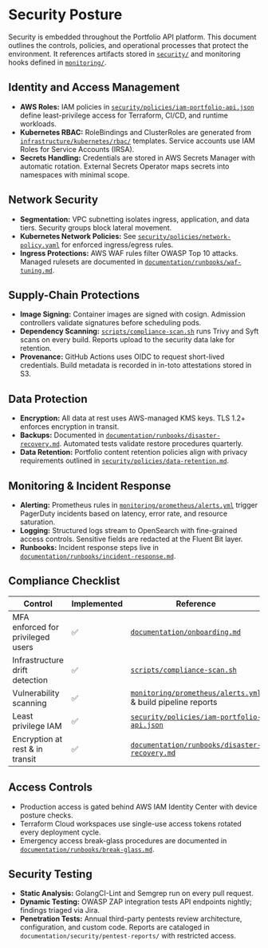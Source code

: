 # Security Posture

Security is embedded throughout the Portfolio API platform. This document outlines the controls, policies, and operational processes that protect the environment. It references artifacts stored in [`security/`](./security/) and monitoring hooks defined in [`monitoring/`](./monitoring/).

## Identity and Access Management

- **AWS Roles:** IAM policies in [`security/policies/iam-portfolio-api.json`](./security/policies/iam-portfolio-api.json) define least-privilege access for Terraform, CI/CD, and runtime workloads.
- **Kubernetes RBAC:** RoleBindings and ClusterRoles are generated from [`infrastructure/kubernetes/rbac/`](./infrastructure/kubernetes/rbac/) templates. Service accounts use IAM Roles for Service Accounts (IRSA).
- **Secrets Handling:** Credentials are stored in AWS Secrets Manager with automatic rotation. External Secrets Operator maps secrets into namespaces with minimal scope.

## Network Security

- **Segmentation:** VPC subnetting isolates ingress, application, and data tiers. Security groups block lateral movement.
- **Kubernetes Network Policies:** See [`security/policies/network-policy.yaml`](./security/policies/network-policy.yaml) for enforced ingress/egress rules.
- **Ingress Protections:** AWS WAF rules filter OWASP Top 10 attacks. Managed rulesets are documented in [`documentation/runbooks/waf-tuning.md`](./documentation/runbooks/waf-tuning.md).

## Supply-Chain Protections

- **Image Signing:** Container images are signed with cosign. Admission controllers validate signatures before scheduling pods.
- **Dependency Scanning:** [`scripts/compliance-scan.sh`](./scripts/compliance-scan.sh) runs Trivy and Syft scans on every build. Reports upload to the security data lake for retention.
- **Provenance:** GitHub Actions uses OIDC to request short-lived credentials. Build metadata is recorded in in-toto attestations stored in S3.

## Data Protection

- **Encryption:** All data at rest uses AWS-managed KMS keys. TLS 1.2+ enforces encryption in transit.
- **Backups:** Documented in [`documentation/runbooks/disaster-recovery.md`](./documentation/runbooks/disaster-recovery.md). Automated tests validate restore procedures quarterly.
- **Data Retention:** Portfolio content retention policies align with privacy requirements outlined in [`security/policies/data-retention.md`](./security/policies/data-retention.md).

## Monitoring & Incident Response

- **Alerting:** Prometheus rules in [`monitoring/prometheus/alerts.yml`](./monitoring/prometheus/alerts.yml) trigger PagerDuty incidents based on latency, error rate, and resource saturation.
- **Logging:** Structured logs stream to OpenSearch with fine-grained access controls. Sensitive fields are redacted at the Fluent Bit layer.
- **Runbooks:** Incident response steps live in [`documentation/runbooks/incident-response.md`](./documentation/runbooks/incident-response.md).

## Compliance Checklist

| Control | Implemented | Reference |
| --- | --- | --- |
| MFA enforced for privileged users | ✅ | [`documentation/onboarding.md`](./documentation/onboarding.md#mfa-setup) |
| Infrastructure drift detection | ✅ | [`scripts/compliance-scan.sh`](./scripts/compliance-scan.sh) |
| Vulnerability scanning | ✅ | [`monitoring/prometheus/alerts.yml`](./monitoring/prometheus/alerts.yml) & build pipeline reports |
| Least privilege IAM | ✅ | [`security/policies/iam-portfolio-api.json`](./security/policies/iam-portfolio-api.json) |
| Encryption at rest & in transit | ✅ | [`documentation/runbooks/disaster-recovery.md`](./documentation/runbooks/disaster-recovery.md#encryption-controls) |

## Access Controls

- Production access is gated behind AWS IAM Identity Center with device posture checks.
- Terraform Cloud workspaces use single-use access tokens rotated every deployment cycle.
- Emergency access break-glass procedures are documented in [`documentation/runbooks/break-glass.md`](./documentation/runbooks/break-glass.md).

## Security Testing

- **Static Analysis:** GolangCI-Lint and Semgrep run on every pull request.
- **Dynamic Testing:** OWASP ZAP integration tests API endpoints nightly; findings triaged via Jira.
- **Penetration Tests:** Annual third-party pentests review architecture, configuration, and custom code. Reports are cataloged in `documentation/security/pentest-reports/` with restricted access.

